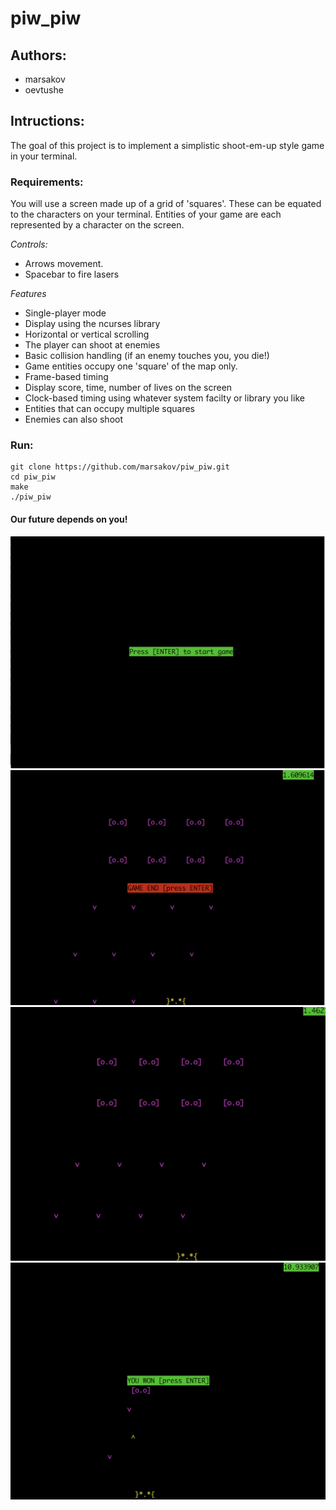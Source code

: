 # piw_piw

## Authors:
* marsakov
* oevtushe

## Intructions:

The goal of this project is to implement a simplistic shoot-em-up
style game in your terminal.

### Requirements:

You will use a screen made up of a grid of 'squares'.
These can be equated to the characters on your terminal.
Entities of your game are each represented by a character on the screen.

*Controls:*

* Arrows movement.
* Spacebar to fire lasers

*Features*
* Single-player mode
* Display using the ncurses library
* Horizontal or vertical scrolling
* The player can shoot at enemies
* Basic collision handling (if an enemy touches you, you die!)
* Game entities occupy one 'square' of the map only.
* Frame-based timing
* Display score, time, number of lives on the screen
* Clock-based timing using whatever system facilty or library you like
* Entities that can occupy multiple squares
* Enemies can also shoot

### Run:

	git clone https://github.com/marsakov/piw_piw.git
	cd piw_piw
	make
	./piw_piw

#### Our future depends on you!

![Image alt](https://github.com/marsakov/piw_piw/raw/master/img/start.png)
![Image alt](https://github.com/marsakov/piw_piw/raw/master/img/end.png)
![Image alt](https://github.com/marsakov/piw_piw/raw/master/img/game.png)
![Image alt](https://github.com/marsakov/piw_piw/raw/master/img/win.png)
